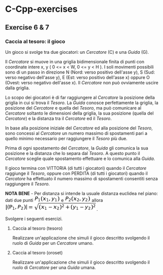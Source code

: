 # C-Cpp-exercises
## Exercise 6 & 7
### Caccia al tesoro: il gioco
Un gioco si svolge tra due giocatori: un _Cercatore_ (C) e una _Guida_ (G).

Il _Cercatore_ si muove in una griglia bidimensionale finita di punti con coordinate intere x, y ( 0 <= x < W, 0 <= y < H ). I soli movimenti possibili sono di un passo in direzione N (Nord: verso positivo dell'asse y), S (Sud: verso negativo dell'asse y), E (Est: verso positivo dell'asse x) oppure O (Ovest: verso negativo dell'asse x). Il _Cercatore_ non può ovviamente uscire dalla griglia.

Lo scopo dei giocatori è di far raggiungere al _Cercatore_ la posizione della griglia in cui si trova il _Tesoro_. La _Guida_ conosce perfettamente la griglia, la posizione del _Cercatore_ e quella del _Tesoro_, ma può comunicare al _Cercatore_ soltanto le dimensioni della griglia, la sua posizione (quella del _Cercatore_) e la distanza tra il _Cercatore_ ed il _Tesoro_.

In base alla posizione iniziale del _Cercatore_ ed alla posizione del _Tesoro_, sono concessi al _Cercatore_ un numero massimo di spostamenti pari a quello minimo necessario per raggiungere il _Tesoro_ più due.

Prima di ogni spostamento del _Cercatore_, la _Guida_ gli comunica la sua posizione e la distanza che lo separa dal _Tesoro_. A questo punto il _Cercatore_ sceglie quale spostamento effettuare e lo comunica alla _Guida_.

Il gioco termina con VITTORIA (di tutti i giocatori) quando il _Cercatore_ raggiunge il _Tesoro_, oppure con PERDITA (di tutti i giocatori) quando il _Cercatore_ ha effettuato il numero massimo di spostamenti consentiti senza raggiungere il _Tesoro_.

**NOTA BENE** - Per distanza si intende la usuale distanza euclidea nel piano: dati due punti ![Definizione del punto P1](defP1.png) e ![Definizione del punto P2](defP2.png) allora ![Definizione di distanza euclidea nel piano](distP1P2.png).

Svolgere i seguenti esercizi.
1. Caccia al tesoro (tesoro)
   
   Realizzare un'applicazione che simuli il gioco descritto svolgendo il ruolo di _Guida_ per un _Cercatore_ umano.
2. Caccia al tesoro (oroset)
   
   Realizzare un'applicazione che simuli il gioco descritto svolgendo il ruolo di _Cercatore_ per una _Guida_ umana.
